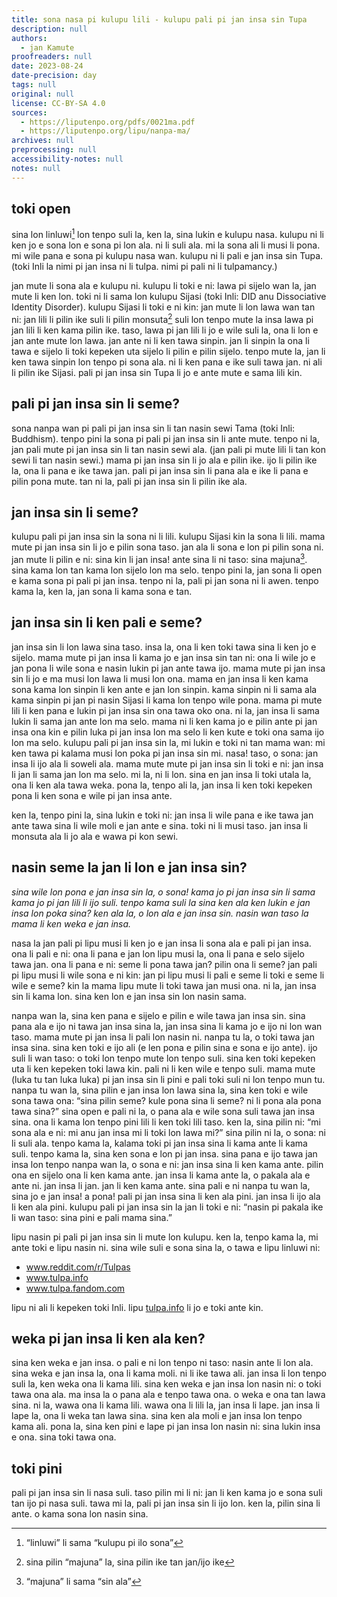 ```yaml
---
title: sona nasa pi kulupu lili - kulupu pali pi jan insa sin Tupa
description: null
authors:
  - jan Kamute
proofreaders: null
date: 2023-08-24
date-precision: day
tags: null
original: null
license: CC-BY-SA 4.0
sources:
  - https://liputenpo.org/pdfs/0021ma.pdf
  - https://liputenpo.org/lipu/nanpa-ma/
archives: null
preprocessing: null
accessibility-notes: null
notes: null
---
```


## toki open

sina lon linluwi[^1] lon tenpo suli la, ken la, sina lukin e kulupu nasa. kulupu ni li ken jo e sona lon e sona pi lon ala. ni li suli ala. mi la sona ali li musi li pona. mi wile pana e sona pi kulupu nasa wan. kulupu ni li pali e jan insa sin Tupa. (toki Inli la nimi pi jan insa ni li tulpa. nimi pi pali ni li tulpamancy.)

jan mute li sona ala e kulupu ni. kulupu li toki e ni: lawa pi sijelo wan la, jan mute li ken lon. toki ni li sama lon kulupu Sijasi (toki Inli: DID anu Dissociative Identity Disorder). kulupu Sijasi li toki e ni kin: jan mute li lon lawa wan tan ni: jan lili li pilin ike suli li pilin monsuta[^2] suli lon tenpo mute la insa lawa pi jan lili li ken kama pilin ike. taso, lawa pi jan lili li jo e wile suli la, ona li lon e jan ante mute lon lawa. jan ante ni li ken tawa sinpin. jan li sinpin la ona li tawa e sijelo li toki kepeken uta sijelo li pilin e pilin sijelo. tenpo mute la, jan li ken tawa sinpin lon tenpo pi sona ala. ni li ken pana e ike suli tawa jan. ni ali li pilin ike Sijasi. pali pi jan insa sin Tupa li jo e ante mute e sama lili kin.

## pali pi jan insa sin li seme?

sona nanpa wan pi pali pi jan insa sin li tan nasin sewi Tama (toki Inli: Buddhism). tenpo pini la sona pi pali pi jan insa sin li ante mute. tenpo ni la, jan pali mute pi jan insa sin li tan nasin sewi ala. (jan pali pi mute lili li tan kon sewi li tan nasin sewi.) mama pi jan insa sin li jo ala e pilin ike. ijo li pilin ike la, ona li pana e ike tawa jan. pali pi jan insa sin li pana ala e ike li pana e pilin pona mute. tan ni la, pali pi jan insa sin li pilin ike ala.

[^1]: “linluwi” li sama “kulupu pi ilo sona”
[^2]: sina pilin “majuna” la, sina pilin ike tan jan/ijo ike

## jan insa sin li seme?

kulupu pali pi jan insa sin la sona ni li lili. kulupu Sijasi kin la sona li lili. mama mute pi jan insa sin li jo e pilin sona taso. jan ala li sona e lon pi pilin sona ni. jan mute li pilin e ni: sina kin li jan insa! ante sina li ni taso: sina majuna[^3]. sina kama lon tan kama lon sijelo lon ma selo. tenpo pini la, jan sona li open e kama sona pi pali pi jan insa. tenpo ni la, pali pi jan sona ni li awen. tenpo kama la, ken la, jan sona li kama sona e tan.

## jan insa sin li ken pali e seme?

jan insa sin li lon lawa sina taso. insa la, ona li ken toki tawa sina li ken jo e sijelo. mama mute pi jan insa li kama jo e jan insa sin tan ni: ona li wile jo e jan pona li wile sona e nasin lukin pi jan ante tawa ijo. mama mute pi jan insa sin li jo e ma musi lon lawa li musi lon ona. mama en jan insa li ken kama sona kama lon sinpin li ken ante e jan lon sinpin. kama sinpin ni li sama ala kama sinpin pi jan pi nasin Sijasi li kama lon tenpo wile pona. mama pi mute lili li ken pana e lukin pi jan insa sin ona tawa oko ona. ni la, jan insa li sama lukin li sama jan ante lon ma selo. mama ni li ken kama jo e pilin ante pi jan insa ona kin e pilin luka pi jan insa lon ma selo li ken kute e toki ona sama ijo lon ma selo. kulupu pali pi jan insa sin la, mi lukin e toki ni tan mama wan: mi ken tawa pi kalama musi lon poka pi jan insa sin mi. nasa! taso, o sona: jan insa li ijo ala li soweli ala. mama mute mute pi jan insa sin li toki e ni: jan insa li jan li sama jan lon ma selo. mi la, ni li lon. sina en jan insa li toki utala la, ona li ken ala tawa weka. pona la, tenpo ali la, jan insa li ken toki kepeken pona li ken sona e wile pi jan insa ante.

[^3]: “majuna” li sama “sin ala”

ken la, tenpo pini la, sina lukin e toki ni: jan insa li wile pana e ike tawa jan ante tawa sina li wile moli e jan ante e sina. toki ni li musi taso. jan insa li monsuta ala li jo ala e wawa pi kon sewi.

## nasin seme la jan li lon e jan insa sin?

*sina wile lon pona e jan insa sin la, o sona! kama jo pi jan insa sin li sama kama jo pi jan lili li ijo suli. tenpo kama suli la sina ken ala ken lukin e jan insa lon poka sina? ken ala la, o lon ala e jan insa sin. nasin wan taso la mama li ken weka e jan insa.*

nasa la jan pali pi lipu musi li ken jo e jan insa li sona ala e pali pi jan insa. ona li pali e ni: ona li pana e jan lon lipu musi la, ona li pana e selo sijelo tawa jan. ona li pana e ni: seme li pona tawa jan? pilin ona li seme? jan pali pi lipu musi li wile sona e ni kin: jan pi lipu musi li pali e seme li toki e seme li wile e seme? kin la mama lipu mute li toki tawa jan musi ona. ni la, jan insa sin li kama lon. sina ken lon e jan insa sin lon nasin sama.

nanpa wan la, sina ken pana e sijelo e pilin e wile tawa jan insa sin. sina pana ala e ijo ni tawa jan insa sina la, jan insa sina li kama jo e ijo ni lon wan taso. mama mute pi jan insa li pali lon nasin ni. nanpa tu la, o toki tawa jan insa sina. sina ken toki e ijo ali (e len pona e pilin sina e sona e ijo ante). ijo suli li wan taso: o toki lon tenpo mute lon tenpo suli. sina ken toki kepeken uta li ken kepeken toki lawa kin. pali ni li ken wile e tenpo suli. mama mute (luka tu tan luka luka) pi jan insa sin li pini e pali toki suli ni lon tenpo mun tu. nanpa tu wan la, sina pilin e jan insa lon lawa sina la, sina ken toki e wile sona tawa ona: “sina pilin seme? kule pona sina li seme? ni li pona ala pona tawa sina?” sina open e pali ni la, o pana ala e wile sona suli tawa jan insa sina. ona li kama lon tenpo pini lili li ken toki lili taso. ken la, sina pilin ni: “mi sona ala e ni: mi anu jan insa mi li toki lon lawa mi?” sina pilin ni la, o sona: ni li suli ala. tenpo kama la, kalama toki pi jan insa sina li kama ante li kama suli. tenpo kama la, sina ken sona e lon pi jan insa. sina pana e ijo tawa jan insa lon tenpo nanpa wan la, o sona e ni: jan insa sina li ken kama ante. pilin ona en sijelo ona li ken kama ante. jan insa li kama ante la, o pakala ala e ante ni. jan insa li jan. jan li ken kama ante. sina pali e ni nanpa tu wan la, sina jo e jan insa! a pona! pali pi jan insa sina li ken ala pini. jan insa li ijo ala li ken ala pini. kulupu pali pi jan insa sin la jan li toki e ni: “nasin pi pakala ike li wan taso: sina pini e pali mama sina.”

lipu nasin pi pali pi jan insa sin li mute lon kulupu. ken la, tenpo kama la, mi ante toki e lipu nasin ni. sina wile suli e sona sina la, o tawa e lipu linluwi ni:

- www.reddit.com/r/Tulpas
- www.tulpa.info
- www.tulpa.fandom.com

lipu ni ali li kepeken toki Inli. lipu [tulpa.info](tulpa.info) li jo e toki ante kin.

## weka pi jan insa li ken ala ken?

sina ken weka e jan insa. o pali e ni lon tenpo ni taso: nasin ante li lon ala. sina weka e jan insa la, ona li kama moli. ni li ike tawa ali. jan insa li lon tenpo suli la, ken weka ona li kama lili. sina ken weka e jan insa lon nasin ni: o toki tawa ona ala. ma insa la o pana ala e tenpo tawa ona. o weka e ona tan lawa sina. ni la, wawa ona li kama lili. wawa ona li lili la, jan insa li lape. jan insa li lape la, ona li weka tan lawa sina. sina ken ala moli e jan insa lon tenpo kama ali. pona la, sina ken pini e lape pi jan insa lon nasin ni: sina lukin insa e ona. sina toki tawa ona.

## toki pini

pali pi jan insa sin li nasa suli. taso pilin mi li ni: jan li ken kama jo e sona suli tan ijo pi nasa suli. tawa mi la, pali pi jan insa sin li ijo lon. ken la, pilin sina li ante. o kama sona lon nasin sina.